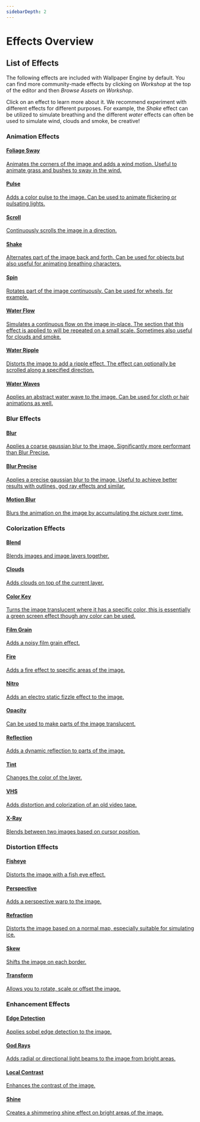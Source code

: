 ```yaml
---
sidebarDepth: 2
---
```


# Effects Overview

## List of Effects

The following effects are included with Wallpaper Engine by default. You can find more community-made effects by clicking on *Workshop* at the top of the editor and then *Browse Assets on Workshop*.

Click on an effect to learn more about it. We recommend experiment with different effects for different purposes. For example, the *Shake* effect can be utilized to simulate breathing and the different *water* effects can often be used to simulate wind, clouds and smoke, be creative!

### Animation Effects

<div class="effect-list">
	<div class="effect-box">
		<a href="/scene/effects/effect/sway.html">
			<div class="effect-box-image" style="background-image: url('/img/effects/Sway.gif')"></div>
			<div>
				<h4>Foliage Sway</h4>
				<p>Animates the corners of the image and adds a wind motion. Useful to animate grass and bushes to sway in the wind.</p>
			</div>
		</a>
	</div>
	<div class="effect-box">
		<a href="/scene/effects/effect/pulse.html">
			<div class="effect-box-image" style="background-image: url('/img/effects/Pulse.gif')"></div>
			<div>
				<h4>Pulse</h4>
				<p>Adds a color pulse to the image. Can be used to animate flickering or pulsating lights.</p>
			</div>
		</a>
	</div>
	<div class="effect-box">
		<a href="/scene/effects/effect/scroll.html">
			<div class="effect-box-image" style="background-image: url('/img/effects/Scroll.gif')"></div>
			<div>
				<h4>Scroll</h4>
				<p>Continuously scrolls the image in a direction.</p>
			</div>
		</a>
	</div>
	<div class="effect-box">
		<a href="/scene/effects/effect/shake.html">
			<div class="effect-box-image" style="background-image: url('/img/effects/Shake.gif')"></div>
			<div>
				<h4>Shake</h4>
				<p>Alternates part of the image back and forth. Can be used for objects but also useful for animating breathing characters.</p>
			</div>
		</a>
	</div>
	<div class="effect-box">
		<a href="/scene/effects/effect/spin.html">
			<div class="effect-box-image" style="background-image: url('/img/effects/Spin.gif')"></div>
			<div>
				<h4>Spin</h4>
				<p>Rotates part of the image continuously. Can be used for wheels, for example.</p>
			</div>
		</a>
	</div>
	<div class="effect-box">
		<a href="/scene/effects/effect/waterflow.html">
			<div class="effect-box-image" style="background-image: url('/img/effects/Water_flow.gif')"></div>
			<div>
				<h4>Water Flow</h4>
				<p>Simulates a continuous flow on the image in-place. The section that this effect is applied to will be repeated on a small scale. Sometimes also useful for clouds and smoke.</p>
			</div>
		</a>
	</div>
	<div class="effect-box">
		<a href="/scene/effects/effect/waterripple.html">
			<div class="effect-box-image" style="background-image: url('/img/effects/Water_Ripples_Complete.gif')"></div>
			<div>
				<h4>Water Ripple</h4>
				<p>Distorts the image to add a ripple effect. The effect can optionally be scrolled along a specified direction. </p>
			</div>
		</a>
	</div>
	<div class="effect-box">
		<a href="/scene/effects/effect/waterwaves.html">
			<div class="effect-box-image" style="background-image: url('/img/effects/Water_Waves_Complete.gif')"></div>
			<div>
				<h4>Water Waves</h4>
				<p>Applies an abstract water wave to the image. Can be used for cloth or hair animations as well. </p>
			</div>
		</a>
	</div>
	<div class="effect-box fake"></div>
</div>

### Blur Effects

<div class="effect-list">
	<div class="effect-box">
		<a href="/scene/effects/effect/blur.html">
			<div class="effect-box-image" style="background-image: url('/img/effects/Blur.png')"></div>
			<div>
				<h4>Blur</h4>
				<p>Applies a coarse gaussian blur to the image. Significantly more performant than Blur Precise.</p>
			</div>
		</a>
	</div>
	<div class="effect-box">
		<a href="/scene/effects/effect/blurprecise.html">
			<div class="effect-box-image" style="background-image: url('/img/effects/Blur_precise.gif')"></div>
			<div>
				<h4>Blur Precise</h4>
				<p>Applies a precise gaussian blur to the image. Useful to achieve better results with outlines, god ray effects and similar.</p>
			</div>
		</a>
	</div>
	<div class="effect-box">
		<a href="/scene/effects/effect/motionblur.html">
			<div class="effect-box-image" style="background-image: url('/img/effects/Motion_blur.gif')"></div>
			<div>
				<h4>Motion Blur</h4>
				<p>Blurs the animation on the image by accumulating the picture over time. </p>
			</div>
		</a>
	</div>
</div>

### Colorization Effects

<div class="effect-list">
	<div class="effect-box">
		<a href="/scene/effects/effect/blend.html">
			<div class="effect-box-image" style="background-image: url('/img/effects/Blend.gif')"></div>
			<div>
				<h4>Blend</h4>
				<p>Blends images and image layers together.</p>
			</div>
		</a>
	</div>
	<div class="effect-box">
		<a href="/scene/effects/effect/clouds.html">
			<div class="effect-box-image" style="background-image: url('/img/effects/Clouds.gif')"></div>
			<div>
				<h4>Clouds</h4>
				<p>Adds clouds on top of the current layer.</p>
			</div>
		</a>
	</div>
	<div class="effect-box">
		<a href="/scene/effects/effect/colorkey.html">
			<div class="effect-box-image" style="background-image: url('/img/effects/Color_key.gif')"></div>
			<div>
				<h4>Color Key</h4>
				<p>Turns the image translucent where it has a specific color, this is essentially a green screen effect though any color can be used.</p>
			</div>
		</a>
	</div>
	<div class="effect-box">
		<a href="/scene/effects/effect/filmgrain.html">
			<div class="effect-box-image" style="background-image: url('/img/effects/Film_grain.gif')"></div>
			<div>
				<h4>Film Grain</h4>
				<p>Adds a noisy film grain effect.</p>
			</div>
		</a>
	</div>
	<div class="effect-box">
		<a href="/scene/effects/effect/fire.html">
			<div class="effect-box-image" style="background-image: url('/img/effects/Fire.gif')"></div>
			<div>
				<h4>Fire</h4>
				<p>Adds a fire effect to specific areas of the image.</p>
			</div>
		</a>
	</div>
	<div class="effect-box">
		<a href="/scene/effects/effect/nitro.html">
			<div class="effect-box-image" style="background-image: url('/img/effects/Nitro.gif')"></div>
			<div>
				<h4>Nitro</h4>
				<p>Adds an electro static fizzle effect to the image.</p>
			</div>
		</a>
	</div>
	<div class="effect-box">
		<a href="/scene/effects/effect/opacity.html">
			<div class="effect-box-image" style="background-image: url('/img/effects/Opacity.gif')"></div>
			<div>
				<h4>Opacity</h4>
				<p>Can be used to make parts of the image translucent.</p>
			</div>
		</a>
	</div>
	<div class="effect-box">
		<a href="/scene/effects/effect/reflection.html">
			<div class="effect-box-image" style="background-image: url('/img/effects/Reflection.gif')"></div>
			<div>
				<h4>Reflection</h4>
				<p>Adds a dynamic reflection to parts of the image.</p>
			</div>
		</a>
	</div>
	<div class="effect-box">
		<a href="/scene/effects/effect/tint.html">
			<div class="effect-box-image" style="background-image: url('/img/effects/Tint.png')"></div>
			<div>
				<h4>Tint</h4>
				<p>Changes the color of the layer.</p>
			</div>
		</a>
	</div>
	<div class="effect-box">
		<a href="/scene/effects/effect/vhs.html">
			<div class="effect-box-image" style="background-image: url('/img/effects/VHS.gif')"></div>
			<div>
				<h4>VHS</h4>
				<p>Adds distortion and colorization of an old video tape.</p>
			</div>
		</a>
	</div>
	<div class="effect-box">
		<a href="/scene/effects/effect/xray.html">
			<div class="effect-box-image" style="background-image: url('/img/effects/Xray.gif')"></div>
			<div>
				<h4>X-Ray</h4>
				<p>Blends between two images based on cursor position.</p>
			</div>
		</a>
	</div>
	<div class="effect-box fake"></div>
</div>

### Distortion Effects

<div class="effect-list">
	<div class="effect-box">
		<a href="/scene/effects/effect/fisheye.html">
			<div class="effect-box-image" style="background-image: url('/img/effects/Fisheye.png')"></div>
			<div>
				<h4>Fisheye</h4>
				<p>Distorts the image with a fish eye effect.</p>
			</div>
		</a>
	</div>
	<div class="effect-box">
		<a href="/scene/effects/effect/perspective.html">
			<div class="effect-box-image" style="background-image: url('/img/effects/Perspective.gif')"></div>
			<div>
				<h4>Perspective</h4>
				<p>Adds a perspective warp to the image.</p>
			</div>
		</a>
	</div>
	<div class="effect-box">
		<a href="/scene/effects/effect/refraction.html">
			<div class="effect-box-image" style="background-image: url('/img/effects/Refract.gif')"></div>
			<div>
				<h4>Refraction</h4>
				<p>Distorts the image based on a normal map, especially suitable for simulating ice.</p>
			</div>
		</a>
	</div>
	<div class="effect-box">
		<a href="/scene/effects/effect/skew.html">
			<div class="effect-box-image" style="background-image: url('/img/effects/Skew.gif')"></div>
			<div>
				<h4>Skew</h4>
				<p>Shifts the image on each border.</p>
			</div>
		</a>
	</div>
	<div class="effect-box">
		<a href="/scene/effects/effect/transform.html">
			<div class="effect-box-image" style="background-image: url('/img/effects/Transform.gif')"></div>
			<div>
				<h4>Transform</h4>
				<p>Allows you to rotate, scale or offset the image.</p>
			</div>
		</a>
	</div>
	<div class="effect-box fake"></div>
	<div class="effect-box fake"></div>
</div>

### Enhancement Effects

<div class="effect-list">
	<div class="effect-box">
		<a href="/scene/effects/effect/edgedetection.html">
			<div class="effect-box-image" style="background-image: url('/img/effects/Edge_detection.png')"></div>
			<div>
				<h4>Edge Detection</h4>
				<p>Applies sobel edge detection to the image.</p>
			</div>
		</a>
	</div>
	<div class="effect-box">
		<a href="/scene/effects/effect/godrays.html">
			<div class="effect-box-image" style="background-image: url('/img/effects/Godrays.gif')"></div>
			<div>
				<h4>God Rays</h4>
				<p>Adds radial or directional light beams to the image from bright areas.</p>
			</div>
		</a>
	</div>
	<div class="effect-box">
		<a href="/scene/effects/effect/localcontrast.html">
			<div class="effect-box-image" style="background-image: url('/img/effects/Local_contrast.gif')"></div>
			<div>
				<h4>Local Contrast</h4>
				<p>Enhances the contrast of the image.</p>
			</div>
		</a>
	</div>
	<div class="effect-box">
		<a href="/scene/effects/effect/shine.html">
			<div class="effect-box-image" style="background-image: url('/img/effects/Shine.gif')"></div>
			<div>
				<h4>Shine</h4>
				<p>Creates a shimmering shine effect on bright areas of the image.</p>
			</div>
		</a>
	</div>
</div>